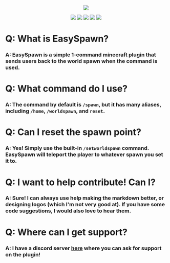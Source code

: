 <p align="center">
  <img src="https://user-images.githubusercontent.com/57692478/144762725-98c3d2b0-e8dd-4118-bc0f-77858df131ee.png" />
</p>

<p align="center">
  <img src="https://img.shields.io/github/downloads/muchtek/EasySpawn/total?label=Github%20Downloads" />
  <img src="https://img.shields.io/github/forks/muchtek/EasySpawn?label=Github%20Forks" />
  <img src="https://img.shields.io/spiget/downloads/98133?color=green&label=Spigot%20Downloads" />
  <img src="https://img.shields.io/spiget/rating/98133?color=yellow&label=Spigot%20Rating" />
  <img src="https://img.shields.io/discord/917152472764645446?color=%237289DA&label=Support%20Server" />
</p>


# Q: What is EasySpawn?
### A: EasySpawn is a simple 1-command minecraft plugin that sends users back to the world spawn when the command is used.

# Q: What command do I use?
### A: The command by default is `/spawn`, but it has many aliases, including `/home`, `/worldspawn`, and `reset`.

# Q: Can I reset the spawn point?
### A: Yes! Simply use the built-in `/setworldspawn` command. EasySpawn will teleport the player to whatever spawn you set it to.

# Q: I want to help contribute! Can I?
### A: Sure! I can always use help making the markdown better, or designing logos (which I'm not very good at). If you have some code suggestions, I would also love to hear them.

# Q: Where can I get support?
### A: I have a discord server [here](https://discord.gg/eX4euPY874) where you can ask for support on the plugin!
